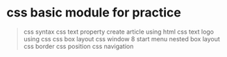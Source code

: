 # css basic module for practice 
> css syntax
> css text property
>create article using html css
>text logo using css
>css box layout
>css window 8 start menu
>nested box layout
>css border
>css position
>css navigation

